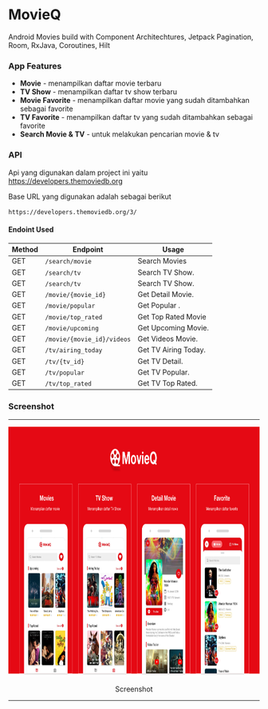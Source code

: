 # MovieQ
Android Movies build with Component Architechtures, Jetpack Pagination, Room, RxJava, Coroutines, Hilt

### App Features
* **Movie** - menampilkan daftar movie terbaru
* **TV Show** - menampilkan daftar tv show terbaru
* **Movie Favorite** - menampilkan daftar movie yang sudah ditambahkan sebagai favorite
* **TV Favorite** - menampilkan daftar tv yang sudah ditambahkan sebagai favorite
* **Search Movie & TV** - untuk melakukan pencarian movie & tv


### API
Api yang digunakan dalam project ini yaitu https://developers.themoviedb.org

Base URL yang digunakan adalah sebagai berikut
```
https://developers.themoviedb.org/3/
```

#### Endoint Used

|Method | Endpoint | Usage |
| ---- | ---- | --------------- |
|GET| `/search/movie` | Search Movies|
|GET| `/search/tv` | Search TV Show.| 
|GET| `/search/tv` | Search TV Show.| 
|GET| `/movie/{movie_id}` | Get Detail Movie.| 
|GET| `/movie/popular` | Get Popular .| 
|GET| `/movie/top_rated` | Get Top Rated Movie| 
|GET| `/movie/upcoming` | Get Upcoming Movie.| 
|GET| `/movie/{movie_id}/videos` | Get Videos Movie.| 
|GET| `/tv/airing_today` | Get TV Airing Today.| 
|GET| `/tv/{tv_id}` | Get TV Detail.| 
|GET| `/tv/popular` | Get TV Popular.| 
|GET| `/tv/top_rated` | Get TV Top Rated.| 

### Screenshot
<span align="center">
 <hr>
 <p align="center"><img src="screenshot/banner.png" alt="MovieQ Screenshot" width="850" height="500"></p>
 <p align="center">Screenshot</p>
 <hr>
 </span>

